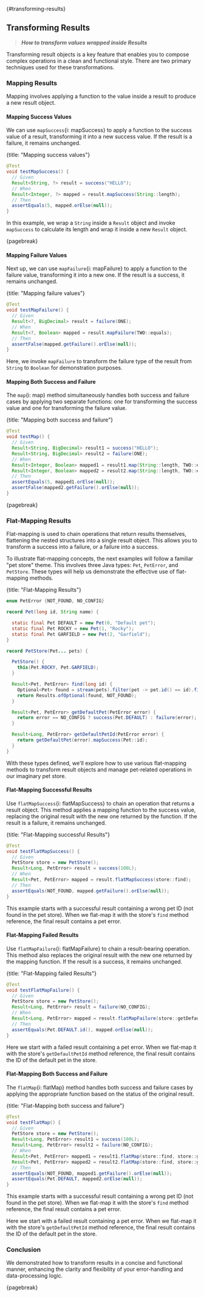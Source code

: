 
{#transforming-results}
## Transforming Results

> ***How to transform values wrapped inside Results***

Transforming result objects is a key feature that enables you to compose complex operations in a clean and functional style. There are two primary techniques used for these transformations.


### Mapping Results

Mapping involves applying a function to the value inside a result to produce a new result object.


#### Mapping Success Values

We can use `mapSuccess`{i: mapSuccess} to apply a function to the success value of a result, transforming it into a new success value. If the result is a failure, it remains unchanged.

{title: "Mapping success values"}
```java
@Test
void testMapSuccess() {
  // Given
  Result<String, ?> result = success("HELLO");
  // When
  Result<Integer, ?> mapped = result.mapSuccess(String::length);
  // Then
  assertEquals(5, mapped.orElse(null));
}
```

In this example, we wrap a `String` inside a `Result` object and invoke `mapSuccess` to calculate its length and wrap it inside a new `Result` object.

{pagebreak}


#### Mapping Failure Values

Next up, we can use `mapFailure`{i: mapFailure} to apply a function to the failure value, transforming it into a new one. If the result is a success, it remains unchanged.

{title: "Mapping failure values"}
```java
@Test
void testMapFailure() {
  // Given
  Result<?, BigDecimal> result = failure(ONE);
  // When
  Result<?, Boolean> mapped = result.mapFailure(TWO::equals);
  // Then
  assertFalse(mapped.getFailure().orElse(null));
}
```

Here, we invoke `mapFailure` to transform the failure type of the result from `String` to `Boolean` for demonstration purposes.


#### Mapping Both Success and Failure

The `map`{i: map} method simultaneously handles both success and failure cases by applying two separate functions: one for transforming the success value and one for transforming the failure value.

{title: "Mapping both success and failure"}
```java
@Test
void testMap() {
  // Given
  Result<String, BigDecimal> result1 = success("HELLO");
  Result<String, BigDecimal> result2 = failure(ONE);
  // When
  Result<Integer, Boolean> mapped1 = result1.map(String::length, TWO::equals);
  Result<Integer, Boolean> mapped2 = result2.map(String::length, TWO::equals);
  // Then
  assertEquals(5, mapped1.orElse(null));
  assertFalse(mapped2.getFailure().orElse(null));
}
```

{pagebreak}


### Flat-Mapping Results

Flat-mapping is used to chain operations that return results themselves, flattening the nested structures into a single result object. This allows you to transform a success into a failure, or a failure into a success.

To illustrate flat-mapping concepts, the next examples will follow a familiar "pet store" theme. This involves three Java types: `Pet`, `PetError`, and `PetStore`. These types will help us demonstrate the effective use of flat-mapping methods.

{title: "Flat-Mapping Results"}
```java
enum PetError {NOT_FOUND, NO_CONFIG}

record Pet(long id, String name) {

  static final Pet DEFAULT = new Pet(0, "Default pet");
  static final Pet ROCKY = new Pet(1, "Rocky");
  static final Pet GARFIELD = new Pet(2, "Garfield");
}

record PetStore(Pet... pets) {

  PetStore() {
    this(Pet.ROCKY, Pet.GARFIELD);
  }

  Result<Pet, PetError> find(long id) {
    Optional<Pet> found = stream(pets).filter(pet -> pet.id() == id).findAny();
    return Results.ofOptional(found, NOT_FOUND);
  }

  Result<Pet, PetError> getDefaultPet(PetError error) {
    return error == NO_CONFIG ? success(Pet.DEFAULT) : failure(error);
  }

  Result<Long, PetError> getDefaultPetId(PetError error) {
    return getDefaultPet(error).mapSuccess(Pet::id);
  }
}
```

With these types defined, we'll explore how to use various flat-mapping methods to transform result objects and manage pet-related operations in our imaginary pet store.


#### Flat-Mapping Successful Results

Use `flatMapSuccess`{i: flatMapSuccess} to chain an operation that returns a result object. This method applies a mapping function to the success value, replacing the original result with the new one returned by the function. If the result is a failure, it remains unchanged.

{title: "Flat-Mapping successful Results"}
```java
@Test
void testFlatMapSuccess() {
  // Given
  PetStore store = new PetStore();
  Result<Long, PetError> result = success(100L);
  // When
  Result<Pet, PetError> mapped = result.flatMapSuccess(store::find);
  // Then
  assertEquals(NOT_FOUND, mapped.getFailure().orElse(null));
}
```

This example starts with a successful result containing a wrong pet ID (not found in the pet store). When we flat-map it with the store's `find` method reference, the final result contains a pet error.


#### Flat-Mapping Failed Results

Use `flatMapFailure`{i: flatMapFailure} to chain a result-bearing operation. This method also replaces the original result with the new one returned by the mapping function. If the result is a success, it remains unchanged.

{title: "Flat-Mapping failed Results"}
```java
@Test
void testFlatMapFailure() {
  // Given
  PetStore store = new PetStore();
  Result<Long, PetError> result = failure(NO_CONFIG);
  // When
  Result<Long, PetError> mapped = result.flatMapFailure(store::getDefaultPetId);
  // Then
  assertEquals(Pet.DEFAULT.id(), mapped.orElse(null));
}
```

Here we start with a failed result containing a pet error. When we flat-map it with the store's `getDefaultPetId` method reference, the final result contains the ID of the default pet in the store.


#### Flat-Mapping Both Success and Failure

The `flatMap`{i: flatMap} method handles both success and failure cases by applying the appropriate function based on the status of the original result.

{title: "Flat-Mapping both success and failure"}
```java
@Test
void testFlatMap() {
  // Given
  PetStore store = new PetStore();
  Result<Long, PetError> result1 = success(100L);
  Result<Long, PetError> result2 = failure(NO_CONFIG);
  // When
  Result<Pet, PetError> mapped1 = result1.flatMap(store::find, store::getDefaultPet);
  Result<Pet, PetError> mapped2 = result2.flatMap(store::find, store::getDefaultPet);
  // Then
  assertEquals(NOT_FOUND, mapped1.getFailure().orElse(null));
  assertEquals(Pet.DEFAULT, mapped2.orElse(null));
}
```

This example starts with a successful result containing a wrong pet ID (not found in the pet store). When we flat-map it with the store's `find` method reference, the final result contains a pet error.

Here we start with a failed result containing a pet error. When we flat-map it with the store's `getDefaultPetId` method reference, the final result contains the ID of the default pet in the store.


### Conclusion

We demonstrated how to transform results in a concise and functional manner, enhancing the clarity and flexibility of your error-handling and data-processing logic.

{pagebreak}
